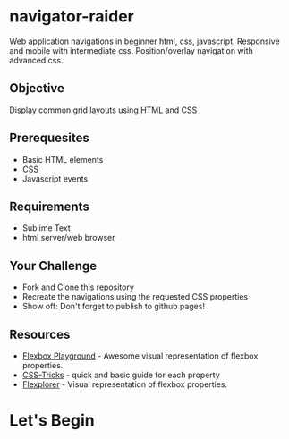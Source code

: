 # navigator-raider
Web application navigations in beginner html, css, javascript. Responsive and mobile with intermediate css. Position/overlay navigation with advanced css.

<h2>Objective</h2>
<p>Display common grid layouts using HTML and CSS</p>

<h2>Prerequesites</h2>
<ul>
  <li>Basic HTML elements</li>
  <li>CSS</li>
  <li>Javascript events</li>
</ul>

<h2>Requirements</h2>
<ul>
  <li>Sublime Text</li>
  <li>html server/web browser</li>
</ul>

<h2>Your Challenge</h2>
<ul>
  <li>Fork and Clone this repository</li>
  <li>Recreate the navigations using the requested CSS properties</li>
  <li>Show off: Don't forget to publish to github pages!</li>
</ul>

<h2>Resources</h2>
<ul>
  <li><a href="https://demos.scotch.io/visual-guide-to-css3-flexbox-flexbox-playground/demos/">Flexbox Playground</a> - Awesome visual representation of flexbox properties.</li>
  <li><a href="https://css-tricks.com/snippets/css/a-guide-to-flexbox/">CSS-Tricks</a> - quick and basic guide for each property</li>
  <li><a href="http://bennettfeely.com/flexplorer/">Flexplorer</a> - Visual representation of flexbox properties.</li>
</ul>


<h1>Let's Begin</h1>
